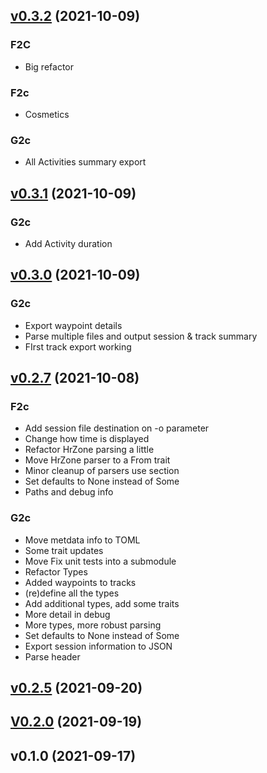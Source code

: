 
<a name="v0.3.2"></a>
## [v0.3.2](https://github.com/evensolberg/firparser/compare/v0.3.1...v0.3.2) (2021-10-09)

### F2C

* Big refactor

### F2c

* Cosmetics

### G2c

* All Activities summary export


<a name="v0.3.1"></a>
## [v0.3.1](https://github.com/evensolberg/firparser/compare/v0.3.0...v0.3.1) (2021-10-09)

### G2c

* Add Activity duration


<a name="v0.3.0"></a>
## [v0.3.0](https://github.com/evensolberg/firparser/compare/v0.2.7...v0.3.0) (2021-10-09)

### G2c

* Export waypoint details
* Parse multiple files and output session & track summary
* FIrst track export working


<a name="v0.2.7"></a>
## [v0.2.7](https://github.com/evensolberg/firparser/compare/v0.2.5...v0.2.7) (2021-10-08)

### F2c

* Add session file destination on -o parameter
* Change how time is displayed
* Refactor HrZone parsing a little
* Move HrZone parser to a From trait
* Minor cleanup of parsers use section
* Set defaults to None instead of Some
* Paths and debug info

### G2c

* Move metdata info to TOML
* Some trait updates
* Move Fix unit tests into a submodule
* Refactor Types
* Added waypoints to tracks
* (re)define all the types
* Add additional types, add some traits
* More detail in debug
* More types, more robust parsing
* Set defaults to None instead of Some
* Export session information to JSON
* Parse header


<a name="v0.2.5"></a>
## [v0.2.5](https://github.com/evensolberg/firparser/compare/V0.2.0...v0.2.5) (2021-09-20)


<a name="V0.2.0"></a>
## [V0.2.0](https://github.com/evensolberg/firparser/compare/v0.1.0...V0.2.0) (2021-09-19)


<a name="v0.1.0"></a>
## v0.1.0 (2021-09-17)

